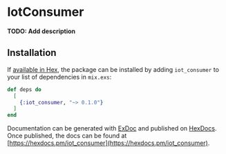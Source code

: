 # IotConsumer

**TODO: Add description**

## Installation

If [available in Hex](https://hex.pm/docs/publish), the package can be installed
by adding `iot_consumer` to your list of dependencies in `mix.exs`:

```elixir
def deps do
  [
    {:iot_consumer, "~> 0.1.0"}
  ]
end
```

Documentation can be generated with [ExDoc](https://github.com/elixir-lang/ex_doc)
and published on [HexDocs](https://hexdocs.pm). Once published, the docs can
be found at [https://hexdocs.pm/iot_consumer](https://hexdocs.pm/iot_consumer).

